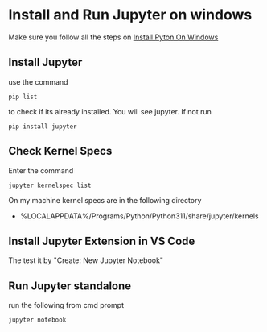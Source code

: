 # Install and Run Jupyter on windows

Make sure you follow all the steps on [Install Pyton On Windows](./install-and-run-on-windows)

## Install Jupyter
use the command 

```
pip list
```

to check if its already installed. You will see jupyter. If not run

```
pip install jupyter
```

## Check Kernel Specs
Enter the command

```
jupyter kernelspec list
```

On my machine kernel specs are in the following directory

* %LOCALAPPDATA%/Programs/Python/Python311/share/jupyter/kernels

## Install Jupyter Extension in VS Code
The test it by "Create: New Jupyter Notebook"

## Run Jupyter standalone
run the following from cmd prompt

```
jupyter notebook
```